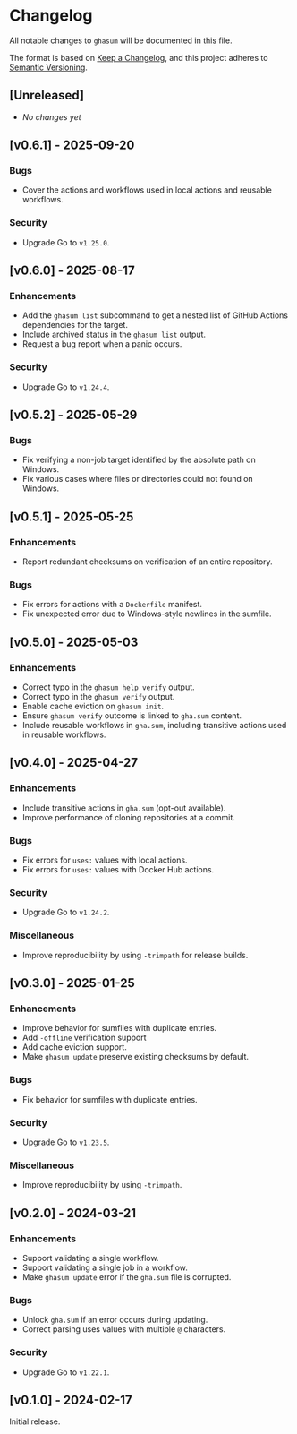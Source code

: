 <!-- SPDX-License-Identifier: CC0-1.0 -->

# Changelog

All notable changes to `ghasum` will be documented in this file.

The format is based on [Keep a Changelog], and this project adheres to [Semantic
Versioning].

[keep a changelog]: https://keepachangelog.com/en/1.0.0/
[semantic versioning]: https://semver.org/spec/v2.0.0.html

## [Unreleased]

- _No changes yet_

## [v0.6.1] - 2025-09-20

### Bugs

- Cover the actions and workflows used in local actions and reusable workflows.

### Security

- Upgrade Go to `v1.25.0`.

## [v0.6.0] - 2025-08-17

### Enhancements

- Add the `ghasum list` subcommand to get a nested list of GitHub Actions
  dependencies for the target.
- Include archived status in the `ghasum list` output.
- Request a bug report when a panic occurs.

### Security

- Upgrade Go to `v1.24.4`.

## [v0.5.2] - 2025-05-29

### Bugs

- Fix verifying a non-job target identified by the absolute path on Windows.
- Fix various cases where files or directories could not found on Windows.

## [v0.5.1] - 2025-05-25

### Enhancements

- Report redundant checksums on verification of an entire repository.

### Bugs

- Fix errors for actions with a `Dockerfile` manifest.
- Fix unexpected error due to Windows-style newlines in the sumfile.

## [v0.5.0] - 2025-05-03

### Enhancements

- Correct typo in the `ghasum help verify` output.
- Correct typo in the `ghasum verify` output.
- Enable cache eviction on `ghasum init`.
- Ensure `ghasum verify` outcome is linked to `gha.sum` content.
- Include reusable workflows in `gha.sum`, including transitive actions used in
  reusable workflows.

## [v0.4.0] - 2025-04-27

### Enhancements

- Include transitive actions in `gha.sum` (opt-out available).
- Improve performance of cloning repositories at a commit.

### Bugs

- Fix errors for `uses:` values with local actions.
- Fix errors for `uses:` values with Docker Hub actions.

### Security

- Upgrade Go to `v1.24.2`.

### Miscellaneous

- Improve reproducibility by using `-trimpath` for release builds.

## [v0.3.0] - 2025-01-25

### Enhancements

- Improve behavior for sumfiles with duplicate entries.
- Add `-offline` verification support
- Add cache eviction support.
- Make `ghasum update` preserve existing checksums by default.

### Bugs

- Fix behavior for sumfiles with duplicate entries.

### Security

- Upgrade Go to `v1.23.5`.

### Miscellaneous

- Improve reproducibility by using `-trimpath`.

## [v0.2.0] - 2024-03-21

### Enhancements

- Support validating a single workflow.
- Support validating a single job in a workflow.
- Make `ghasum update` error if the `gha.sum` file is corrupted.

### Bugs

- Unlock `gha.sum` if an error occurs during updating.
- Correct parsing uses values with multiple `@` characters.

### Security

- Upgrade Go to `v1.22.1`.

## [v0.1.0] - 2024-02-17

Initial release.
